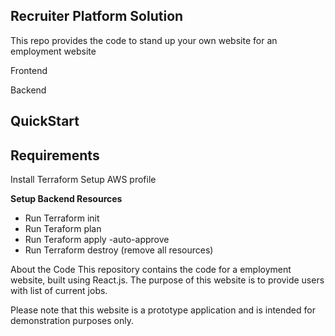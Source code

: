 ## Recruiter Platform Solution

This repo provides the code to stand up your own website for an employment website 

Frontend

Backend

## QuickStart

## Requirements

Install Terraform
Setup AWS profile

**Setup Backend Resources**

- Run Terraform init
- Run Teraform plan
- Run Teraform apply -auto-approve
- Run Terraform destroy (remove all resources)

About the Code
This repository contains the code for a employment website, built using React.js. The purpose of this website is to provide users with list of current jobs.

Please note that this website is a prototype application and is intended for demonstration purposes only.